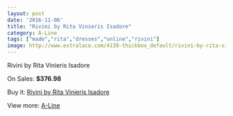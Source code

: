 ```yaml
---
layout: post
date: '2016-11-06'
title: "Rivini by Rita Vinieris Isadore"
category: A-Line
tags: ["made","rita","dresses","online","rivini"]
image: http://www.extralace.com/4139-thickbox_default/rivini-by-rita-vinieris-isadore.jpg
---
```

Rivini by Rita Vinieris Isadore

On Sales: **$376.98**
<a href="https://www.extralace.com/a-line/1957-rivini-by-rita-vinieris-isadore.html"><amp-img layout="responsive" width="600" height="600" src="//www.extralace.com/4139-thickbox_default/rivini-by-rita-vinieris-isadore.jpg" alt="Rivini by Rita Vinieris Isadore 0" /></a>
<a href="https://www.extralace.com/a-line/1957-rivini-by-rita-vinieris-isadore.html"><amp-img layout="responsive" width="600" height="600" src="//www.extralace.com/4140-thickbox_default/rivini-by-rita-vinieris-isadore.jpg" alt="Rivini by Rita Vinieris Isadore 1" /></a>

Buy it: [Rivini by Rita Vinieris Isadore](https://www.extralace.com/a-line/1957-rivini-by-rita-vinieris-isadore.html "Rivini by Rita Vinieris Isadore")

View more: [A-Line](https://www.extralace.com/2-a-line "A-Line")